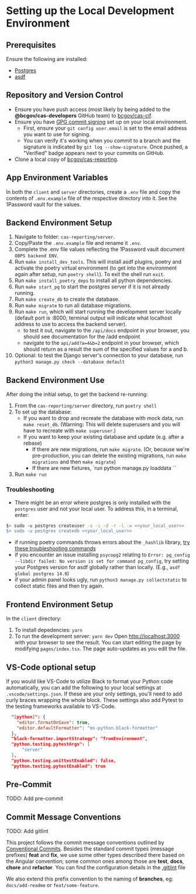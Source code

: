 # Setting up the Local Development Environment

## Prerequisites

Ensure the following are installed:

- [Postgres](https://www.postgresql.org/)
- [asdf](https://asdf-vm.com/)

## Repository and Version Control

- Ensure you have push access (most likely by being added to the **@bcgov/cas-developers** GitHub team) to [bcgov/cas-cif](https://github.com/bcgov/cas-cif).
- Ensure you have [GPG commit signing](https://docs.github.com/en/github/authenticating-to-github/signing-commits) set up on your local environment.
  - First, ensure your `git config user.email` is set to the email address you want to use for signing.
  - You can verify it's working when you commit to a branch and the signature is indicated by `git log --show-signature`. Once pushed, a "Verified" badge appears next to your commits on GitHub.
- Clone a local copy of [bcgov/cas-reporting](https://github.com/bcgov/cas-reporting).

## App Environment Variables

In both the `client` and `server` directories, create a `.env` file and copy the contents of `.env.example` file of the respective directory into it. See the 1Password vault for the values.

## Backend Environment Setup

1. Navigate to folder: `cas-reporting/server`.
2. Copy/Paste the `.env.example` file and rename it `.env`.
3. Complete the .env file values reflecting the 1Password vault document `OBPS backend ENV`.
4. Run `make install_dev_tools`. This will install asdf plugins, poetry and activate the poetry virtual environment (to get into the environment again after setup, run `poetry shell`). To exit the shell run `exit`.
5. Run `make install_poetry_deps` to install all python dependencies.
6. Run `make start_pg` to start the postgres server if it is not already running.
7. Run `make create_db` to create the database.
8. Run `make migrate` to run all database migrations.
9. Run `make run`, which will start running the development server locally (default port is :8000; terminal output will indicate what localhost address to use to access the backend server).
   - to test it out, navigate to the `/api/docs` endpoint in your browser, you should see documentation for the /add endpoint
   - navigate to the `api/add?a=4&b=2` endpoint in your browser, which should return as a result the sum of the specified values for a and b.
10. Optional: to test the Django server's connection to your database, run `python3 manage.py check --database default`

## Backend Environment Use

After doing the initial setup, to get the backend re-running:

1. From the `cas-reporting/server` directory, run `poetry shell`
2. To set up the database:
   - If you want to drop and recreate the database with mock data, run `make reset_db`. (Warning: This will delete superusers and you will have to recreate with `make superuser`.)
   - If you want to keep your existing database and update (e.g. after a rebase)
     - If there are new migrations, run `make migrate`. (Or, because we're pre-production, you can delete the existing migrations, run `make migrations` and then `make migrate`)
     - If there are new fixtures, `run python manage.py loaddata <path-to-fixture>``
3. Run `make run`

### Troubleshooting

- There might be an error where postgres is only installed with the `postgres` user and not your local user.
  To address this, in a terminal, enter:

```bash
$> sudo -u postgres createuser -s -i -d -r -l -w <<your_local_user>>
$> sudo -u postgres createdb <<your_local_user>>
```

- if running poetry commands throws errors about the `_hashlib` library, [try these troubleshooting commands](https://github.com/python-poetry/poetry/issues/7695#issuecomment-1572825140)
- if you encounter an issue installing `psycopg2` relating to `Error: pg_config --libdir failed: No version is set for command pg_config`, try setting your Postgres version for asdf globally rather than locally. (E.g., `asdf global postgres 14.0`)
- if your admin panel looks ugly, run `python3 manage.py collectstatic` to collect static files and then try again.

## Frontend Environment Setup

In the `client` directory:

1. To install depedencies: `yarn`
2. To run the development server: `yarn dev`
Open [http://localhost:3000](http://localhost:3000) with your browser to see the result.
You can start editing the page by modifying `pages/index.tsx`. The page auto-updates as you edit the file.

## VS-Code optional setup

If you would like VS-Code to utilize Black to format your Python code automatically, you can add the following to your local settings at `.vscode/settings.json`. If these are your only settings, you'll need to add curly braces wrapping the whole block. These settings also add Pytest to the testing frameworks available to VS-Code.

```json
  "[python]": {
    "editor.formatOnSave": true,
    "editor.defaultFormatter": "ms-python.black-formatter"
  },
  "black-formatter.importStrategy": "fromEnvironment",
  "python.testing.pytestArgs": [
      "server"
  ],
  "python.testing.unittestEnabled": false,
  "python.testing.pytestEnabled": true
```

## Pre-Commit

TODO: Add pre-commit

## Commit Message Conventions

TODO: Add gitlint

This project follows the commit message conventions outlined by [Conventional Commits](https://www.conventionalcommits.org/). Besides the standard commit types (message prefixes) **feat** and **fix**, we use some other types described there based on the Angular convention; some common ones among those are **test**, **docs**, **chore** and **refactor**. You can find the configuration details in the [.gitlint](../.gitlint) file

We also extend this prefix convention to the naming of **branches**, eg: `docs/add-readme` or `feat/some-feature`.

